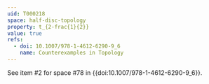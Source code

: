 ```yaml
---
uid: T000218
space: half-disc-topology
property: t_{2-frac{1}{2}}
value: true
refs:
  - doi: 10.1007/978-1-4612-6290-9_6
    name: Counterexamples in Topology
---
```

See item #2 for space #78 in {{doi:10.1007/978-1-4612-6290-9_6}}.
